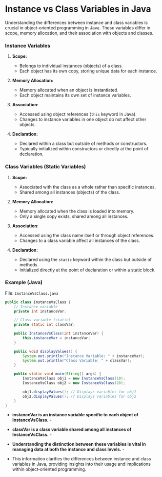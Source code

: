 # Instance vs Class Variables in Java

Understanding the differences between instance and class variables is crucial in object-oriented programming in Java. These variables differ in scope, memory allocation, and their association with objects and classes.

### Instance Variables

1. **Scope:**
    - Belongs to individual instances (objects) of a class.
    - Each object has its own copy, storing unique data for each instance.

2. **Memory Allocation:**
    - Memory allocated when an object is instantiated.
    - Each object maintains its own set of instance variables.

3. **Association:**
    - Accessed using object references (`this` keyword in Java).
    - Changes to instance variables in one object do not affect other objects.

4. **Declaration:**
    - Declared within a class but outside of methods or constructors.
    - Typically initialized within constructors or directly at the point of declaration.

### Class Variables (Static Variables)

1. **Scope:**
    - Associated with the class as a whole rather than specific instances.
    - Shared among all instances (objects) of the class.

2. **Memory Allocation:**
    - Memory allocated when the class is loaded into memory.
    - Only a single copy exists, shared among all instances.

3. **Association:**
    - Accessed using the class name itself or through object references.
    - Changes to a class variable affect all instances of the class.

4. **Declaration:**
    - Declared using the `static` keyword within the class but outside of methods.
    - Initialized directly at the point of declaration or within a static block.

### Example (Java)

File: `InstanceVsClass.java`

```java
public class InstanceVsClass {
    // Instance variable
    private int instanceVar;

    // Class variable (static)
    private static int classVar;

    public InstanceVsClass(int instanceVar) {
        this.instanceVar = instanceVar;
    }

    public void displayValues() {
        System.out.println("Instance Variable: " + instanceVar);
        System.out.println("Class Variable: " + classVar);
    }

    public static void main(String[] args) {
        InstanceVsClass obj1 = new InstanceVsClass(10);
        InstanceVsClass obj2 = new InstanceVsClass(20);

        obj1.displayValues(); // Displays variables for obj1
        obj2.displayValues(); // Displays variables for obj2
    }
}
```

- **instanceVar is an instance variable specific to each object of InstanceVsClass.** -
- **classVar is a class variable shared among all instances of InstanceVsClass.** -
- **Understanding the distinction between these variables is vital in managing data at both the instance and class levels.** -

- This information clarifies the differences between instance and class variables in Java, providing insights into their usage and implications within object-oriented programming.